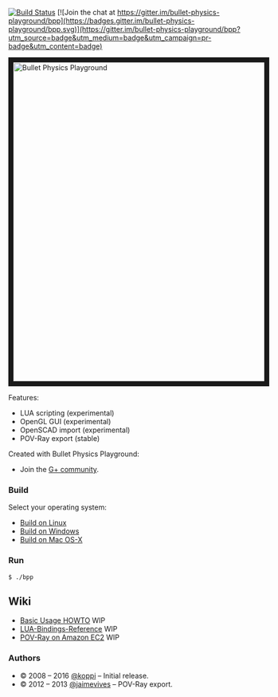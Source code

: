 [![Build Status](https://travis-ci.org/bullet-physics-playground/bpp.svg?branch=master)](https://travis-ci.org/bullet-physics-playground/bpp) [![Join the chat at https://gitter.im/bullet-physics-playground/bpp](https://badges.gitter.im/bullet-physics-playground/bpp.svg)](https://gitter.im/bullet-physics-playground/bpp?utm_source=badge&utm_medium=badge&utm_campaign=pr-badge&utm_content=badge)

<a
href="https://www.youtube.com/watch?v=IwdbtfiEo0A&list=PL-OhsevLGGI2bFpOqzqnWsGILh9a5YkDr&index=1" target="_blank"><img src="http://img.youtube.com/vi/IwdbtfiEo0A/0.jpg" alt="Bullet Physics Playground" width="640" border="10" /></a>

Features:

* LUA scripting   (experimental)
* OpenGL GUI      (experimental)
* OpenSCAD import (experimental)
* POV-Ray export  (stable)

Created with Bullet Physics Playground:

* Join the [G+ community](https://plus.google.com/communities/118046861018657351607).

### Build

Select your operating system:

 * [Build on Linux](https://github.com/bullet-physics-playground/bpp/wiki/Build-on-Linux)
 * [Build on Windows](https://github.com/bullet-physics-playground/bpp/wiki/Build-on-Windows)
 * [Build on Mac OS-X](https://github.com/bullet-physics-playground/bpp/wiki/Build-on-Mac-OS-X)

### Run

```
$ ./bpp
```

## Wiki

* [Basic Usage HOWTO](https://github.com/bullet-physics-playground/bpp/wiki/Basic-Usage-HOWTO) WIP
* [LUA-Bindings-Reference](https://github.com/bullet-physics-playground/bpp/wiki/LUA-Bindings-Reference) WIP
* [POV-Ray on Amazon EC2](https://github.com/bullet-physics-playground/bpp/wiki/POV%E2%80%93Ray-on-Amazon-EC2) WIP

### Authors

* © 2008 – 2016 [@koppi](https://github.com/koppi) – Initial release.
* © 2012 – 2013 [@jaimevives](https://github.com/jaimevives) – POV-Ray export.
